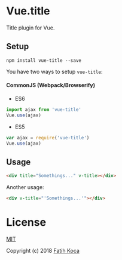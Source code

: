 # Vue.title

Title plugin for Vue.

## Setup

```
npm install vue-title --save
```

You have two ways to setup `vue-title`:

#### CommonJS (Webpack/Browserify)

- ES6

```js
import ajax from 'vue-title'
Vue.use(ajax)
```

- ES5

```js
var ajax = require('vue-title')
Vue.use(ajax)
```

## Usage
```html
<div title="Somethings..." v-title></div>
```
Another usage:
```html
<div v-title="'Somethings...'"></div>
```

# License
[MIT](LICENSE)

Copyright (c) 2018 [Fatih Koca](http://fattih.com)